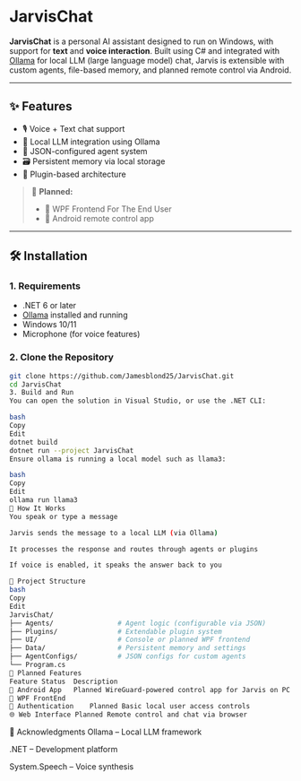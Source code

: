 # JarvisChat

**JarvisChat** is a personal AI assistant designed to run on Windows, with support for **text** and **voice interaction**. Built using C# and integrated with [Ollama](https://ollama.com) for local LLM (large language model) chat, Jarvis is extensible with custom agents, file-based memory, and planned remote control via Android.

---

## ✨ Features

- 🎙️ Voice + Text chat support
- 🤖 Local LLM integration using Ollama
- 🧠 JSON-configured agent system
- 🗃️ Persistent memory via local storage
- 🧩 Plugin-based architecture

> 🧭 **Planned:**
> - 📅 WPF Frontend For The End User
> - 📱 Android remote control app

---

## 🛠️ Installation

### 1. Requirements

- .NET 6 or later
- [Ollama](https://ollama.com) installed and running
- Windows 10/11
- Microphone (for voice features)

### 2. Clone the Repository

```bash
git clone https://github.com/Jamesblond25/JarvisChat.git
cd JarvisChat
3. Build and Run
You can open the solution in Visual Studio, or use the .NET CLI:

bash
Copy
Edit
dotnet build
dotnet run --project JarvisChat
Ensure ollama is running a local model such as llama3:

bash
Copy
Edit
ollama run llama3
🧠 How It Works
You speak or type a message

Jarvis sends the message to a local LLM (via Ollama)

It processes the response and routes through agents or plugins

If voice is enabled, it speaks the answer back to you

📁 Project Structure
bash
Copy
Edit
JarvisChat/
├── Agents/                # Agent logic (configurable via JSON)
├── Plugins/               # Extendable plugin system
├── UI/                    # Console or planned WPF frontend
├── Data/                  # Persistent memory and settings
├── AgentConfigs/          # JSON configs for custom agents
└── Program.cs
🧪 Planned Features
Feature	Status	Description
📱 Android App	Planned	WireGuard-powered control app for Jarvis on PC
📅 WPF FrontEnd
🔐 Authentication	Planned	Basic local user access controls
🌐 Web Interface	Planned	Remote control and chat via browser
```
🙌 Acknowledgments
Ollama – Local LLM framework

.NET – Development platform

System.Speech – Voice synthesis
